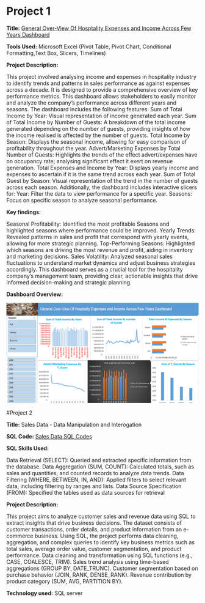 # Project 1

**Title:** [General Over-View Of Hosptality Expenses and Income Across Few Years Dashboard](https://github.com/Aimiebenomon/Aimiebenomon.github.io/blob/main/Pofolio%20Project%201.xlsx)

**Tools Used:** Microsoft Excel (Pivot Table, Pivot Chart, Conditional Formatting,Text Box, Slicers, Timelines)

**Project Description:**

This project involved analysing income and expenses in hospitality industry to identify trends and patterns in sales performance as against expenses across a decade. It is designed to provide a comprehensive overview of key performance metrics. This dashboard allows stakeholders to easily monitor and analyze the company’s performance across different years and seasons. The dashboard includes the following features:
Sum of Total Income by Year: Visual representation of income generated each year.
Sum of Total Income by Number of Guests: A breakdown of the total income generated depending on the number of guests, providing insights of how the income realised is affected by the number of guests.
Total Income by Season: Displays the seasonal income, allowing for easy comparison of profitability throughout the year.
Advert/Marketing Expenses by Total Number of Guests: Highlights the trends of the effect advert/expenses have on occupancy rate; analysing significant effect it exert on revenue generation.
Total Expenses and Income by Year: Displays yearly income and expenses to ascertain if it is the same trend across each year.
Sum of Total Guest by Season: Visual representation of the trend in the number of guests across each season.
Additionally, the dashboard includes interactive slicers for:
Year: Filter the data to view performance for a specific year.
Seasons: Focus on specific season to analyze seasonal performance.
 
**Key findings:**

Seasonal Profitability: Identified the most profitable Seasons and highlighted seasons where performance could be improved.
Yearly Trends: Revealed patterns in sales and profit that correspond with yearly events, allowing for more strategic planning.
Top-Performing Seasons: Highlighted which seasons are driving the most revenue and profit, aiding in inventory and marketing decisions.
Sales Volatility: Analyzed seasonal sales fluctuations to understand market dynamics and adjust business strategies accordingly.
This dashboard serves as a crucial tool for the hospitality company’s management team, providing clear, actionable insights that drive informed decision-making and strategic planning.
 

**Dashboard Overview:**

![Hospitality](Hospitality.PNG)

#Project 2 
 
**Title:** Sales Data - Data Manipulation and Interogation

**SQL Code:** [Sales Data SQL Codes](https://github.com/Aimiebenomon/Aimiebenomon.github.io/blob/main/Sales%20Data)

**SQL Skills Used:** 

Data Retrieval (SELECT): Queried and extracted specific information from the database.
Data Aggregation (SUM, COUNT): Calculated totals, such as sales and quantities, and counted records to analyze data trends.
Data Filtering (WHERE, BETWEEN, IN, AND): Applied filters to select relevant data, including filtering by ranges and lists.
Data Source Specification (FROM): Specified the tables used as data sources for retrieval
 

**Project Description:**

This project aims to analyze customer sales and revenue data using SQL to extract insights that drive business decisions. The dataset consists of customer transactions, order details, and product information from an e-commerce business.
Using SQL, the project performs data cleaning, aggregation, and complex queries to identify key business metrics such as total sales, average order value, customer segmentation, and product performance.
Data cleaning and transformation using SQL functions (e.g., CASE, COALESCE, TRIM).
Sales trend analysis using time-based aggregations (GROUP BY, DATE_TRUNC).
Customer segmentation based on purchase behavior (JOIN, RANK, DENSE_RANK).
Revenue contribution by product category (SUM, AVG, PARTITION BY).
 
 
**Technology used:** SQL server
 
